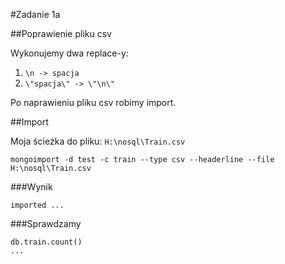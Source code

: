#Zadanie 1a

##Poprawienie pliku csv

Wykonujemy dwa replace-y:

1. `\n -> spacja`
2. `\"spacja\" -> \"\n\"`

Po naprawieniu pliku csv robimy import.

##Import

Moja ścieżka do pliku: `H:\nosql\Train.csv`

`mongoimport -d test -c train --type csv --headerline --file H:\nosql\Train.csv`

###Wynik

`imported ...`

###Sprawdzamy

	db.train.count()
	...



